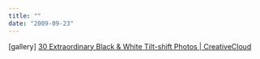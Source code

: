 ```yaml
---
title: ""
date: "2009-09-23"
---
```


\[gallery\] [30 Extraordinary Black & White Tilt-shift Photos | CreativeCloud](http://www.cartridgesave.co.uk/news/30-extraordinary-black-white-tilt-shift-photos/)
